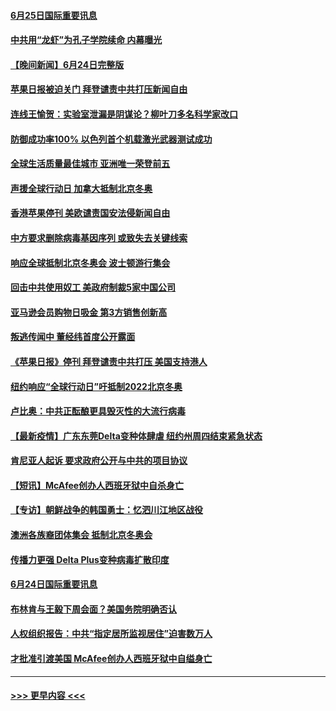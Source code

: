 #### [6月25日国际重要讯息](../pages/prog202/a103151027.md?t=06251852) 
#### [中共用“龙虾”为孔子学院续命 内幕曝光](../pages/prog202/a103150993.md?t=06251852) 
#### [【晚间新闻】6月24日完整版](../pages/prog202/a103150797.md?t=06251852) 
#### [苹果日报被迫关门 拜登谴责中共打压新闻自由](../pages/prog202/a103150763.md?t=06251852) 
#### [连线王愉贺：实验室泄漏是阴谋论？柳叶刀多名科学家改口](../pages/prog202/a103149839.md?t=06251852) 
#### [防御成功率100% 以色列首个机载激光武器测试成功](../pages/prog202/a103150299.md?t=06251852) 
#### [全球生活质量最佳城市 亚洲唯一荣登前五](../pages/prog202/a103150617.md?t=06251852) 
#### [声援全球行动日 加拿大抵制北京冬奥](../pages/prog202/a103150623.md?t=06251852) 
#### [香港苹果停刊 美欧谴责国安法侵新闻自由](../pages/prog202/a103150659.md?t=06251852) 
#### [中方要求删除病毒基因序列 或致失去关键线索](../pages/prog202/a103150653.md?t=06251852) 
#### [响应全球抵制北京冬奥会 波士顿游行集会](../pages/prog202/a103150582.md?t=06251852) 
#### [回击中共使用奴工 美政府制裁5家中国公司](../pages/prog202/a103150610.md?t=06251852) 
#### [亚马逊会员购物日吸金  第3方销售创新高](../pages/prog202/a103150577.md?t=06251852) 
#### [叛逃传闻中 董经纬首度公开露面](../pages/prog202/a103150595.md?t=06251852) 
#### [《苹果日报》停刊 拜登谴责中共打压 美国支持港人](../pages/prog202/a103150584.md?t=06251852) 
#### [纽约响应“全球行动日”吁抵制2022北京冬奥](../pages/prog202/a103150573.md?t=06251852) 
#### [卢比奥：中共正酝酿更具毁灭性的大流行病毒](../pages/prog202/a103150554.md?t=06251852) 
#### [【最新疫情】广东东莞Delta变种体肆虐 纽约州周四结束紧急状态](../pages/prog202/a103150450.md?t=06251852) 
#### [肯尼亚人起诉 要求政府公开与中共的项目协议](../pages/prog202/a103150288.md?t=06251852) 
#### [【短讯】McAfee创办人西班牙狱中自杀身亡](../pages/prog202/a103150396.md?t=06251852) 
#### [【专访】朝鲜战争的韩国勇士：忆泗川江地区战役](../pages/prog202/a103150309.md?t=06251852) 
#### [澳洲各族裔团体集会 抵制北京冬奥会](../pages/prog202/a103150184.md?t=06251852) 
#### [传播力更强 Delta Plus变种病毒扩散印度](../pages/prog202/a103150185.md?t=06251852) 
#### [6月24日国际重要讯息](../pages/prog202/a103150159.md?t=06251852) 
#### [布林肯与王毅下周会面？美国务院明确否认](../pages/prog202/a103150068.md?t=06251852) 
#### [人权组织报告：中共“指定居所监视居住”迫害数万人](../pages/prog202/a103149940.md?t=06251852) 
#### [才批准引渡美国 McAfee创办人西班牙狱中自缢身亡](../pages/prog202/a103149948.md?t=06251852) 

----
#### [ >>> 更早内容 <<< ](../indexes/prog202-earlier.md)
